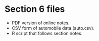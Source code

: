 # Section 6 files

- PDF version of online notes.
- CSV form of automobile data (auto.csv).
- R script that follows section notes.
